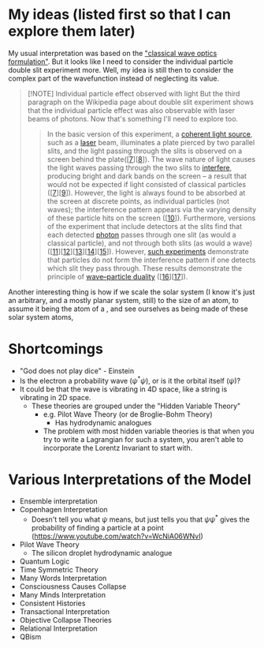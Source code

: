 # My ideas (listed first so that I can explore them later)
My usual interpretation was based on the ["classical wave optics formulation"](https://en.wikipedia.org/wiki/Double-slit_experiment#Classical_wave-optics_formulation). But it looks like I need to consider the individual particle double slit experiment more. Well, my idea is still then to consider the complex part of the wavefunction instead of neglecting its value.

> [!NOTE] Individual particle effect observed with light
> But the third paragraph on the Wikipedia page about double slit experiment shows that the individual particle effect was also observable with laser beams of photons. Now that's something I'll need to explore too.
> 
> >In the basic version of this experiment, a [coherent light source](https://en.wikipedia.org/wiki/Coherence_(physics) "Coherence (physics)"), such as a [laser](https://en.wikipedia.org/wiki/Laser "Laser") beam, illuminates a plate pierced by two parallel slits, and the light passing through the slits is observed on a screen behind the plate([[7](https://en.wikipedia.org/wiki/Double-slit_experiment#cite_note-Lederman-7)][[8](https://en.wikipedia.org/wiki/Double-slit_experiment#cite_note-Feynman-8)]). The wave nature of light causes the light waves passing through the two slits to [interfere](https://en.wikipedia.org/wiki/Interference_(wave_propagation) "Interference (wave propagation)"), producing bright and dark bands on the screen – a result that would not be expected if light consisted of classical particles ([[7](https://en.wikipedia.org/wiki/Double-slit_experiment#cite_note-Lederman-7)][[9](https://en.wikipedia.org/wiki/Double-slit_experiment#cite_note-9)]). However, the light is always found to be absorbed at the screen at discrete points, as individual particles (not waves); the interference pattern appears via the varying density of these particle hits on the screen ([[10](https://en.wikipedia.org/wiki/Double-slit_experiment#cite_note-10)]). Furthermore, versions of the experiment that include detectors at the slits find that each detected [photon](https://en.wikipedia.org/wiki/Photon "Photon") passes through one slit (as would a classical particle), and not through both slits (as would a wave) ([[11](https://en.wikipedia.org/wiki/Double-slit_experiment#cite_note-11)][[12](https://en.wikipedia.org/wiki/Double-slit_experiment#cite_note-12)][[13](https://en.wikipedia.org/wiki/Double-slit_experiment#cite_note-Müller-Kirsten-13)][[14](https://en.wikipedia.org/wiki/Double-slit_experiment#cite_note-Plotnitsky-14)][[15](https://en.wikipedia.org/wiki/Double-slit_experiment#cite_note-Rae-15)]). However, [such experiments](https://en.wikipedia.org/wiki/Double-slit_experiment#Which_way) demonstrate that particles do not form the interference pattern if one detects which slit they pass through. These results demonstrate the principle of [wave–particle duality](https://en.wikipedia.org/wiki/Wave%E2%80%93particle_duality "Wave–particle duality") ([[16](https://en.wikipedia.org/wiki/Double-slit_experiment#cite_note-16)][[17](https://en.wikipedia.org/wiki/Double-slit_experiment#cite_note-17)]).

Another interesting thing is how if we scale the solar system (I know it's just an arbitrary, and a mostly planar system, still) to the size of an atom, to assume it being the atom of a , and see ourselves as being made of these solar system atoms, 
# Shortcomings
- "God does not play dice" - Einstein
- Is the electron a probability wave ($\psi^*\psi$), or is it the orbital itself ($\psi$)?
- It could be that the wave is vibrating in 4D space, like a string is vibrating in 2D space.
	- These theories are grouped under the "Hidden Variable Theory"
		- e.g. Pilot Wave Theory (or de Broglie-Bohm Theory)
			- Has hydrodynamic analogues
		- The problem with most hidden variable theories is that when you try to write a Lagrangian for such a system, you aren't able to incorporate the Lorentz Invariant to start with.

# Various Interpretations of the Model
- Ensemble interpretation
- Copenhagen Interpretation
	- Doesn't tell you what $\psi$ means, but just tells you that $\psi\psi^*$ gives the probability of finding a particle at a point (https://www.youtube.com/watch?v=WcNiA06WNvI)
- Pilot Wave Theory
	- The silicon droplet hydrodynamic analogue
- Quantum Logic
- Time Symmetric Theory
- Many Words Interpretation
- Consciousness Causes Collapse
- Many Minds Interpretation
- Consistent Histories
- Transactional Interpretation
- Objective Collapse Theories
- Relational Interpretation
- QBism